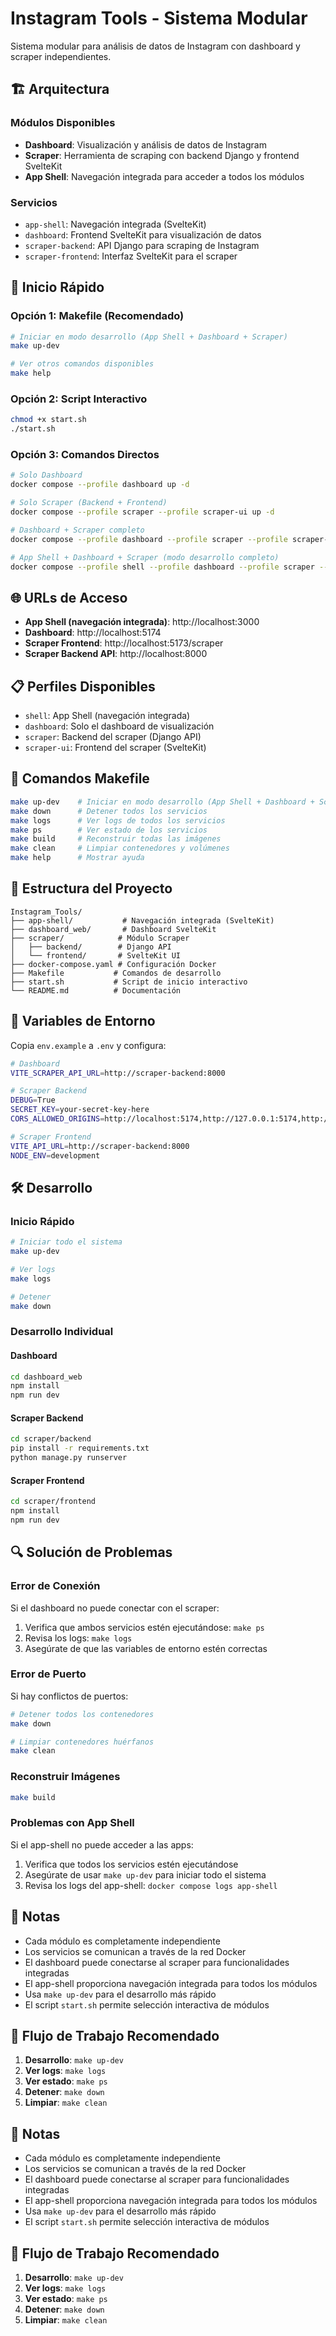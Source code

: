 # Instagram Tools - Sistema Modular

Sistema modular para análisis de datos de Instagram con dashboard y scraper independientes.

## 🏗️ Arquitectura

### Módulos Disponibles

- **Dashboard**: Visualización y análisis de datos de Instagram
- **Scraper**: Herramienta de scraping con backend Django y frontend SvelteKit
- **App Shell**: Navegación integrada para acceder a todos los módulos

### Servicios

- `app-shell`: Navegación integrada (SvelteKit)
- `dashboard`: Frontend SvelteKit para visualización de datos
- `scraper-backend`: API Django para scraping de Instagram
- `scraper-frontend`: Interfaz SvelteKit para el scraper

## 🚀 Inicio Rápido

### Opción 1: Makefile (Recomendado)
```bash
# Iniciar en modo desarrollo (App Shell + Dashboard + Scraper)
make up-dev

# Ver otros comandos disponibles
make help
```

### Opción 2: Script Interactivo
```bash
chmod +x start.sh
./start.sh
```

### Opción 3: Comandos Directos

```bash
# Solo Dashboard
docker compose --profile dashboard up -d

# Solo Scraper (Backend + Frontend)
docker compose --profile scraper --profile scraper-ui up -d

# Dashboard + Scraper completo
docker compose --profile dashboard --profile scraper --profile scraper-ui up -d

# App Shell + Dashboard + Scraper (modo desarrollo completo)
docker compose --profile shell --profile dashboard --profile scraper --profile scraper-ui up -d
```

## 🌐 URLs de Acceso

- **App Shell (navegación integrada)**: http://localhost:3000
- **Dashboard**: http://localhost:5174
- **Scraper Frontend**: http://localhost:5173/scraper
- **Scraper Backend API**: http://localhost:8000

## 📋 Perfiles Disponibles

- `shell`: App Shell (navegación integrada)
- `dashboard`: Solo el dashboard de visualización
- `scraper`: Backend del scraper (Django API)
- `scraper-ui`: Frontend del scraper (SvelteKit)

## 🔧 Comandos Makefile

```bash
make up-dev    # Iniciar en modo desarrollo (App Shell + Dashboard + Scraper)
make down      # Detener todos los servicios
make logs      # Ver logs de todos los servicios
make ps        # Ver estado de los servicios
make build     # Reconstruir todas las imágenes
make clean     # Limpiar contenedores y volúmenes
make help      # Mostrar ayuda
```

## 📁 Estructura del Proyecto

```
Instagram_Tools/
├── app-shell/           # Navegación integrada (SvelteKit)
├── dashboard_web/       # Dashboard SvelteKit
├── scraper/            # Módulo Scraper
│   ├── backend/        # Django API
│   └── frontend/       # SvelteKit UI
├── docker-compose.yaml # Configuración Docker
├── Makefile           # Comandos de desarrollo
├── start.sh           # Script de inicio interactivo
└── README.md          # Documentación
```

## 🔌 Variables de Entorno

Copia `env.example` a `.env` y configura:

```bash
# Dashboard
VITE_SCRAPER_API_URL=http://scraper-backend:8000

# Scraper Backend
DEBUG=True
SECRET_KEY=your-secret-key-here
CORS_ALLOWED_ORIGINS=http://localhost:5174,http://127.0.0.1:5174,http://dashboard:5173,http://localhost:5173,http://127.0.0.1:5173,http://scraper-frontend:5173

# Scraper Frontend
VITE_API_URL=http://scraper-backend:8000
NODE_ENV=development
```

## 🛠️ Desarrollo

### Inicio Rápido
```bash
# Iniciar todo el sistema
make up-dev

# Ver logs
make logs

# Detener
make down
```

### Desarrollo Individual

#### Dashboard
```bash
cd dashboard_web
npm install
npm run dev
```

#### Scraper Backend
```bash
cd scraper/backend
pip install -r requirements.txt
python manage.py runserver
```

#### Scraper Frontend
```bash
cd scraper/frontend
npm install
npm run dev
```

## 🔍 Solución de Problemas

### Error de Conexión
Si el dashboard no puede conectar con el scraper:
1. Verifica que ambos servicios estén ejecutándose: `make ps`
2. Revisa los logs: `make logs`
3. Asegúrate de que las variables de entorno estén correctas

### Error de Puerto
Si hay conflictos de puertos:
```bash
# Detener todos los contenedores
make down

# Limpiar contenedores huérfanos
make clean
```

### Reconstruir Imágenes
```bash
make build
```

### Problemas con App Shell
Si el app-shell no puede acceder a las apps:
1. Verifica que todos los servicios estén ejecutándose
2. Asegúrate de usar `make up-dev` para iniciar todo el sistema
3. Revisa los logs del app-shell: `docker compose logs app-shell`

## 📝 Notas

- Cada módulo es completamente independiente
- Los servicios se comunican a través de la red Docker
- El dashboard puede conectarse al scraper para funcionalidades integradas
- El app-shell proporciona navegación integrada para todos los módulos
- Usa `make up-dev` para el desarrollo más rápido
- El script `start.sh` permite selección interactiva de módulos

## 🚀 Flujo de Trabajo Recomendado

1. **Desarrollo**: `make up-dev`
2. **Ver logs**: `make logs`
3. **Ver estado**: `make ps`
4. **Detener**: `make down`
5. **Limpiar**: `make clean` 

## 📝 Notas

- Cada módulo es completamente independiente
- Los servicios se comunican a través de la red Docker
- El dashboard puede conectarse al scraper para funcionalidades integradas
- El app-shell proporciona navegación integrada para todos los módulos
- Usa `make up-dev` para el desarrollo más rápido
- El script `start.sh` permite selección interactiva de módulos

## 🚀 Flujo de Trabajo Recomendado

1. **Desarrollo**: `make up-dev`
2. **Ver logs**: `make logs`
3. **Ver estado**: `make ps`
4. **Detener**: `make down`
5. **Limpiar**: `make clean` 